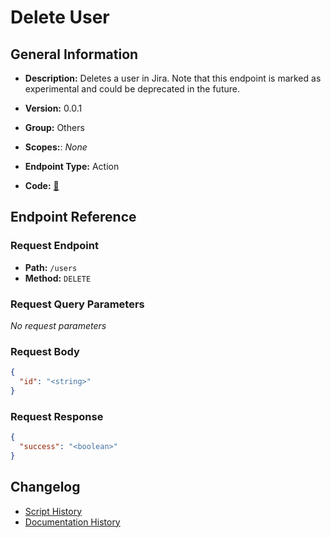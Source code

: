 # Delete User

## General Information

- **Description:** Deletes a user in Jira. Note that this endpoint is marked as experimental and could 
be deprecated in the future.

- **Version:** 0.0.1
- **Group:** Others
- **Scopes:**: _None_
- **Endpoint Type:** Action
- **Code:** [🔗](https://github.com/NangoHQ/integration-templates/tree/main/integrations/jira-basic/actions/delete-user.ts)


## Endpoint Reference

### Request Endpoint

- **Path:** `/users`
- **Method:** `DELETE`

### Request Query Parameters

_No request parameters_

### Request Body

```json
{
  "id": "<string>"
}
```

### Request Response

```json
{
  "success": "<boolean>"
}
```

## Changelog

- [Script History](https://github.com/NangoHQ/integration-templates/commits/main/integrations/jira-basic/actions/delete-user.ts)
- [Documentation History](https://github.com/NangoHQ/integration-templates/commits/main/integrations/jira-basic/actions/delete-user.md)

<!-- END  GENERATED CONTENT -->















